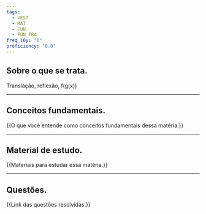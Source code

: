 ```yaml
---
tags:
  - VEST
  - MAT
  - FUN
  - FUN_TRA
freq_10y: "0"
proficiency: "0.0"
---
```

## Sobre o que se trata.

Translação, reflexão, f(g(x))

--- 
## Conceitos fundamentais.

{{O que você entende como conceitos fundamentais dessa matéria.}}

---
## Material de estudo.

{{Materiais para estudar essa matéria.}}

--- 
## Questões.

{{Link das questões resolvidas.}}